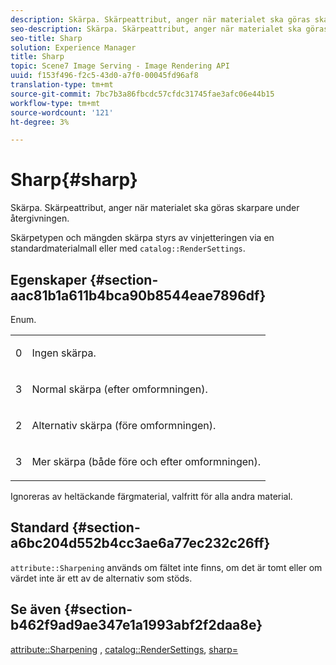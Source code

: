 ```yaml
---
description: Skärpa. Skärpeattribut, anger när materialet ska göras skarpare under återgivningen.
seo-description: Skärpa. Skärpeattribut, anger när materialet ska göras skarpare under återgivningen.
seo-title: Sharp
solution: Experience Manager
title: Sharp
topic: Scene7 Image Serving - Image Rendering API
uuid: f153f496-f2c5-43d0-a7f0-00045fd96af8
translation-type: tm+mt
source-git-commit: 7bc7b3a86fbcdc57cfdc31745fae3afc06e44b15
workflow-type: tm+mt
source-wordcount: '121'
ht-degree: 3%

---
```



# Sharp{#sharp}

Skärpa. Skärpeattribut, anger när materialet ska göras skarpare under återgivningen.

Skärpetypen och mängden skärpa styrs av vinjetteringen via en standardmaterialmall eller med `catalog::RenderSettings`.

## Egenskaper {#section-aac81b1a611b4bca90b8544eae7896df}

Enum.

<table id="simpletable_D52B41A39E4E4E54A06821B9D689DB30"> 
 <tr class="strow"> 
  <td class="stentry"> <p>0 </p></td> 
  <td class="stentry"> <p>Ingen skärpa. </p></td> 
 </tr> 
 <tr class="strow"> 
  <td class="stentry"> <p>3 </p></td> 
  <td class="stentry"> <p>Normal skärpa (efter omformningen). </p></td> 
 </tr> 
 <tr class="strow"> 
  <td class="stentry"> <p>2 </p></td> 
  <td class="stentry"> <p>Alternativ skärpa (före omformningen). </p></td> 
 </tr> 
 <tr class="strow"> 
  <td class="stentry"> <p>3 </p></td> 
  <td class="stentry"> <p>Mer skärpa (både före och efter omformningen). </p></td> 
 </tr> 
</table>

Ignoreras av heltäckande färgmaterial, valfritt för alla andra material.

## Standard {#section-a6bc204d552b4cc3ae6a77ec232c26ff}

`attribute::Sharpening` används om fältet inte finns, om det är tomt eller om värdet inte är ett av de alternativ som stöds.

## Se även {#section-b462f9ad9ae347e1a1993abf2f2daa8e}

[attribute::Sharpening](../../../../../ir-api/material-cat/image-rendering-api-ref/c-ir-material-catalog/c-ir-attributes-reference/r-ir-cat-sharp.md#reference-c706450cf95347f98f86c696f9167297) ,  [catalog::RenderSettings](../../../../../ir-api/material-cat/image-rendering-api-ref/c-ir-material-catalog/c-ir-attributes-reference/r-ir-rendersettings.md#reference-f3ae5e18095d40b2a8edef957dd82fbd),  [sharp=](../../../../../ir-api/http-protocol/image-rendering-api-ref/c-ir-http-protocol-ref/c-ir-http-protocol-command-reference/r-ir-http-sharp.md#reference-acdd87f6b5de4e3a85e5d3c03022a35a)
